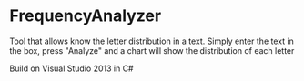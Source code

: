 FrequencyAnalyzer
=================

Tool that allows know the letter distribution in a text.
Simply enter the text in the box, press "Analyze" and a 
chart will show the distribution of each letter

Build on Visual Studio 2013 in C#

